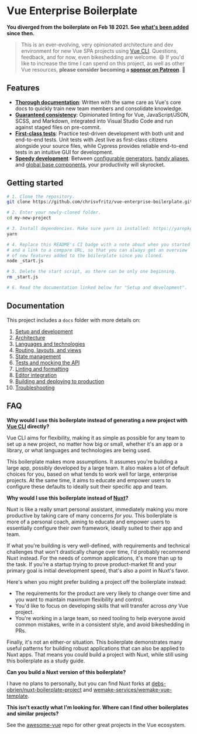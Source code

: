 # Vue Enterprise Boilerplate

**You diverged from the boilerplate on Feb 18 2021. See [what's been added](https://github.com/chrisvfritz/vue-enterprise-boilerplate/compare/890438c3b898d6ed921fd2d0e3b84f2fe7162d89...master) since then.**

> This is an ever-evolving, very opinionated architecture and dev environment for new Vue SPA projects using [Vue CLI](https://github.com/vuejs/vue-cli). Questions, feedback, and for now, even bikeshedding are welcome. 😄 If you'd like to increase the time I can spend on this project, as well as other Vue resources, **please consider becoming a [sponsor on Patreon](https://www.patreon.com/chrisvuefritz)**. :pray:

## Features

- [**Thorough documentation**](#documentation): Written with the same care as Vue's core docs to quickly train new team members and consolidate knowledge.
- [**Guaranteed consistency**](docs/linting.md): Opinionated linting for Vue, JavaScript/JSON, SCSS, and Markdown, integrated into Visual Studio Code and run against staged files on pre-commit.
- [**First-class tests**](docs/tests.md): Practice test-driven development with both unit and end-to-end tests. Unit tests with Jest live as first-class citizens alongside your source files, while Cypress provides reliable end-to-end tests in an intuitive GUI for development.
- [**Speedy development**](docs/development.md): Between [configurable generators](docs/development.md#generators), [handy aliases](docs/development.md#aliases), and [global base components](docs/development.md#base-components), your productivity will skyrocket.

## Getting started

```bash
# 1. Clone the repository.
git clone https://github.com/chrisvfritz/vue-enterprise-boilerplate.git my-new-project

# 2. Enter your newly-cloned folder.
cd my-new-project

# 3. Install dependencies. Make sure yarn is installed: https://yarnpkg.com/lang/en/docs/install
yarn

# 4. Replace this README's CI badge with a note about when you started
# and a link to a compare URL, so that you can always get an overview
# of new features added to the boilerplate since you cloned.
node _start.js

# 5. Delete the start script, as there can be only one beginning.
rm _start.js

# 6. Read the documentation linked below for "Setup and development".
```

## Documentation

This project includes a `docs` folder with more details on:

1.  [Setup and development](docs/development.md)
1.  [Architecture](docs/architecture.md)
1.  [Languages and technologies](docs/tech.md)
1.  [Routing, layouts, and views](docs/routing.md)
1.  [State management](docs/state.md)
1.  [Tests and mocking the API](docs/tests.md)
1.  [Linting and formatting](docs/linting.md)
1.  [Editor integration](docs/editors.md)
1.  [Building and deploying to production](docs/production.md)
1.  [Troubleshooting](docs/troubleshooting.md)

## FAQ

**Why would I use this boilerplate instead of generating a new project with [Vue CLI](https://github.com/vuejs/vue-cli) directly?**

Vue CLI aims for flexibility, making it as simple as possible for any team to set up a new project, no matter how big or small, whether it's an app or a library, or what languages and technologies are being used.

This boilerplate makes more assumptions. It assumes you're building a large app, possibly developed by a large team. It also makes a lot of default choices for you, based on what tends to work well for large, enterprise projects. At the same time, it aims to educate and empower users to configure these defaults to ideally suit their specific app and team.

**Why would I use this boilerplate instead of [Nuxt](https://nuxtjs.org/)?**

Nuxt is like a really smart personal assistant, immediately making you more productive by taking care of many concerns _for you_. This boilerplate is more of a personal coach, aiming to educate and empower users to essentially configure their _own_ framework, ideally suited to their app and team.

If what you're building is very well-defined, with requirements and technical challenges that won't drastically change over time, I'd probably recommend Nuxt instead. For the needs of common applications, it's more than up to the task. If you're a startup trying to prove product-market fit and your primary goal is initial development speed, that's also a point in Nuxt's favor.

Here's when you might prefer building a project off the boilerplate instead:

- The requirements for the product are very likely to change over time and you want to maintain maximum flexibility and control.
- You'd like to focus on developing skills that will transfer across _any_ Vue project.
- You're working in a large team, so need tooling to help everyone avoid common mistakes, write in a consistent style, and avoid bikeshedding in PRs.

Finally, it's not an either-or situation. This boilerplate demonstrates many useful patterns for building robust applications that can also be applied to Nuxt apps. That means you could build a project with Nuxt, while still using this boilerplate as a study guide.

**Can you build a Nuxt version of this boilerplate?**

I have no plans to personally, but you can find Nuxt forks at [debs-obrien/nuxt-boilerplate-project](https://github.com/debs-obrien/nuxt-boilerplate-project) and [wemake-services/wemake-vue-template](https://github.com/wemake-services/wemake-vue-template).

**This isn't exactly what I'm looking for. Where can I find other boilerplates and similar projects?**

See the [awesome-vue](https://github.com/vuejs/awesome-vue#scaffold) repo for other great projects in the Vue ecosystem.
